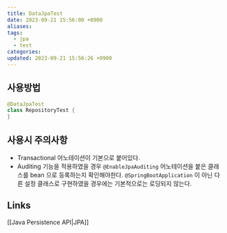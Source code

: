 ```yaml
---
title: DataJpaTest
date: 2023-09-21 15:56:00 +0900
aliases: 
tags:
  - jpa
  - test
categories: 
updated: 2023-09-21 15:56:26 +0900
---
```


## 사용방법

```java
@DataJpaTest
class RepositoryTest {
}
```

## 사용시 주의사항

- Transactional 어노테이션이 기본으로 붙어있다.
- Auditing 기능을 적용하였을 경우 `@EnableJpaAuditing` 어노테이션을 붙은 클래스를 bean 으로 등록하는지 확인해야한다. `@SpringBootApplication` 이 아닌 다른 설정 클래스로 구현하였을 경우에는 기본적으로는 로딩되지 않는다.

## Links

[[Java Persistence API|JPA]]
